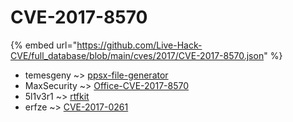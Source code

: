 # CVE-2017-8570
{% embed url="https://github.com/Live-Hack-CVE/full_database/blob/main/cves/2017/CVE-2017-8570.json" %}

* temesgeny ~> [ppsx-file-generator](https://www.alice-snow.ru/2017/database/cve-2017-8570/ppsx-file-generator-temesgeny)
* MaxSecurity ~> [Office-CVE-2017-8570](https://www.alice-snow.ru/2017/database/cve-2017-8570/office-cve-2017-8570-maxsecurity)
* 5l1v3r1 ~> [rtfkit](https://www.alice-snow.ru/2017/database/cve-2017-8570/rtfkit-5l1v3r1)
* erfze ~> [CVE-2017-0261](https://www.alice-snow.ru/2017/database/cve-2017-8570/cve-2017-0261-erfze)